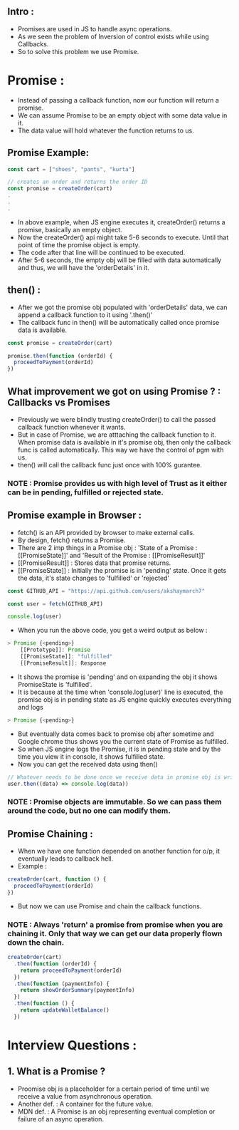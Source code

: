 ## Intro :

- Promises are used in JS to handle async operations.
- As we seen the problem of Inversion of control exists while using Callbacks.
- So to solve this problem we use Promise.

# Promise :

- Instead of passing a callback function, now our function will return a promise.
- We can assume Promise to be an empty object with some data value in it. 
- The data value will hold whatever the function returns to us.

## Promise Example:

```js
const cart = ["shoes", "pants", "kurta"]

// creates an order and returns the order ID
const promise = createOrder(cart)
.
.
.
```
- In above example, when JS engine executes it, createOrder() returns a promise, basically an empty object. 
- Now the createOrder() api might take 5-6 seconds to execute. Until that point of time the promise object is empty.
- The code after that line will be continued to be executed.
- After 5-6 seconds, the empty obj will be filled with data automatically and thus, we will have the 'orderDetails' in it.

## then() :

- After we got the promise obj populated with 'orderDetails' data, we can append a callback function to it using '.then()'
- The callback func in then() will be automatically called once promise data is available.

```js
const promise = createOrder(cart)

promise.then(function (orderId) {
  proceedToPayment(orderId)
})
```

## What improvement we got on using Promise ? : Callbacks vs Promises

- Previously we were blindly trusting createOrder() to call the passed callback function whenever it wants.
- But in case of Promise, we are atttaching the callback function to it. When promise data is available in it's promise obj, then only the callback func is called automatically. This way we have the control of pgm with us.
- then() will call the callback func just once with 100% gurantee.
### NOTE : Promise provides us with high level of Trust as it either can be in pending, fulfilled or rejected state.

## Promise example in Browser :

- fetch() is an API provided by browser to make external calls.
- By design, fetch() returns a Promise.
- There are 2 imp things in a Promise obj : 'State of a Promise : [[PromiseState]]' and 'Result of the Promise : [[PromiseResult]]'
- [[PromiseResult]] : Stores data that promise returns.
- [[PromiseState]] : Initially the promise is in 'pending' state. Once it gets the data, it's state changes to 'fulfilled' or 'rejected'

```js
const GITHUB_API = "https://api.github.com/users/akshaymarch7"

const user = fetch(GITHUB_API)

console.log(user)
```
- When you run the above code, you get a weird output as below :

```js
> Promise {<pending>}
    [[Prototype]]: Promise
    [[PromiseState]]: "fulfilled"
    [[PromiseResult]]: Response
```

- It shows the promise is 'pending' and on expanding the obj it shows PromiseState is 'fulfilled'.
- It is because at the time when 'console.log(user)' line is executed, the promise obj is in pending state as JS engine quickly executes everything and logs 
```js
> Promise {<pending>}
```
- But eventually data comes back to promise obj after sometime and Google chrome thus shows you the current state of Promise as fulfilled.
- So when JS engine logs the Promise, it is in pending state and by the time you view it in console, it shows fulfilled state.
- Now you can get the received data using then()

```js
// Whatever needs to be done once we receive data in promise obj is wriiten inside then()
user.then((data) => console.log(data))
```

### NOTE : Promise objects are immutable. So we can pass them around the code, but no one can modify them.

## Promise Chaining :

- When we have one function depended on another function for o/p, it eventually leads to callback hell.
- Example :

```js
createOrder(cart, function () {
  proceedToPayment(orderId)
})
```
- But now we can use Promise and chain the callback functions.

### NOTE : Always 'return' a promise from promise when you are chaining it. Only that way we can get our data properly flown down the chain.

```js
createOrder(cart)
  .then(function (orderId) {
    return proceedToPayment(orderId)
  })
  .then(function (paymentInfo) {
    return showOrderSummary(paymentInfo)
  })
  .then(function () {
    return updateWalletBalance()
  })
```

# Interview Questions :

## 1. What is a Promise ?

- Proomise obj is a placeholder for a certain period of time until we receive a value from asynchronous operation.
- Another def. : A container for the future value.
- MDN def. : A Promise is an obj representing eventual completion or failure of an async operation.













